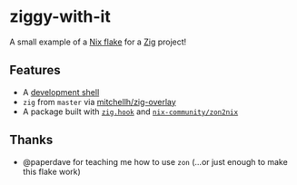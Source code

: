 # ziggy-with-it

A small example of a [Nix flake](https://nix.dev/concepts/flakes) for a [Zig](https://ziglang.org/) project!

## Features

- A [development shell](https://nix.dev/tutorials/first-steps/ad-hoc-shell-environments)
- `zig` from `master` via [mitchellh/zig-overlay](https://github.com/mitchellh/zig-overlay)
- A package built with [`zig.hook`](https://ryantm.github.io/nixpkgs/hooks/zig/#zig-hook) and [`nix-community/zon2nix`](https://github.com/nix-community/zon2nix)

## Thanks

- @paperdave for teaching me how to use `zon` (...or just enough to make this flake work)
